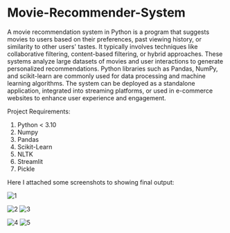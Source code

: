 # Movie-Recommender-System
A movie recommendation system in Python is a program that suggests movies to users based on their preferences, past viewing history, or similarity to other users' tastes. It typically involves techniques like collaborative filtering, content-based filtering, or hybrid approaches. These systems analyze large datasets of movies and user interactions to generate personalized recommendations. Python libraries such as Pandas, NumPy, and scikit-learn are commonly used for data processing and machine learning algorithms. The system can be deployed as a standalone application, integrated into streaming platforms, or used in e-commerce websites to enhance user experience and engagement.


Project Requirements:
1. Python < 3.10
2. Numpy
3. Pandas
4. Scikit-Learn
5. NLTK
6. Streamlit
7. Pickle


Here I attached some screenshots to showing final output: 

![1](https://github.com/saumojitnandy/Movie-Recommender-System/assets/157448757/6e796af4-ed7a-493f-8f66-d2e6ea22b80e)


![2](https://github.com/saumojitnandy/Movie-Recommender-System/assets/157448757/46359538-6f20-4f99-94ab-599a8d7cf58c)
![3](https://github.com/saumojitnandy/Movie-Recommender-System/assets/157448757/e97b5792-32b9-4467-8c5c-87fec4b83167)

![4](https://github.com/saumojitnandy/Movie-Recommender-System/assets/157448757/b9965ad5-bba7-47f4-95fd-fc430a2b7de6)
![5](https://github.com/saumojitnandy/Movie-Recommender-System/assets/157448757/22299c91-60da-4f95-b897-0ed68f3a136b)
